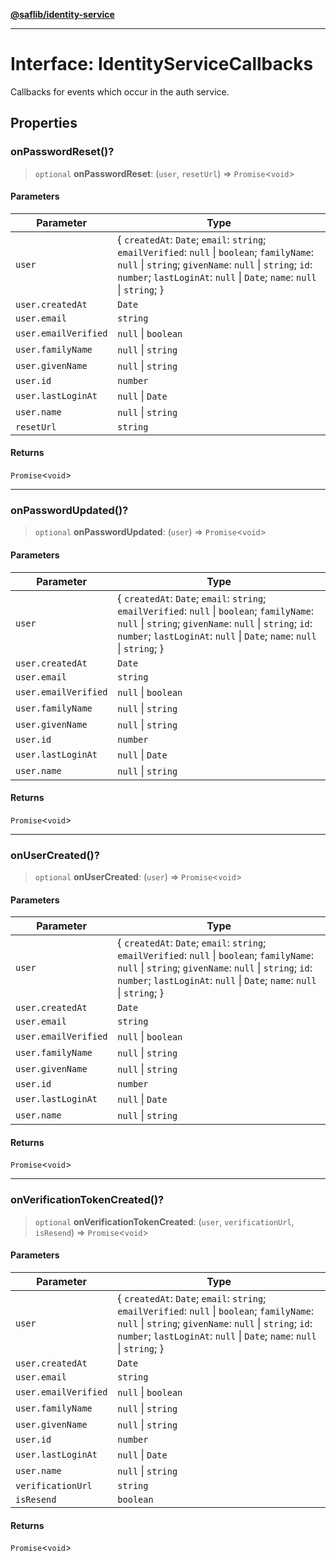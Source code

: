 [**@saflib/identity-service**](../index.md)

***

# Interface: IdentityServiceCallbacks

Callbacks for events which occur in the auth service.

## Properties

### onPasswordReset()?

> `optional` **onPasswordReset**: (`user`, `resetUrl`) => `Promise`\<`void`\>

#### Parameters

| Parameter | Type |
| ------ | ------ |
| `user` | \{ `createdAt`: `Date`; `email`: `string`; `emailVerified`: `null` \| `boolean`; `familyName`: `null` \| `string`; `givenName`: `null` \| `string`; `id`: `number`; `lastLoginAt`: `null` \| `Date`; `name`: `null` \| `string`; \} |
| `user.createdAt` | `Date` |
| `user.email` | `string` |
| `user.emailVerified` | `null` \| `boolean` |
| `user.familyName` | `null` \| `string` |
| `user.givenName` | `null` \| `string` |
| `user.id` | `number` |
| `user.lastLoginAt` | `null` \| `Date` |
| `user.name` | `null` \| `string` |
| `resetUrl` | `string` |

#### Returns

`Promise`\<`void`\>

***

### onPasswordUpdated()?

> `optional` **onPasswordUpdated**: (`user`) => `Promise`\<`void`\>

#### Parameters

| Parameter | Type |
| ------ | ------ |
| `user` | \{ `createdAt`: `Date`; `email`: `string`; `emailVerified`: `null` \| `boolean`; `familyName`: `null` \| `string`; `givenName`: `null` \| `string`; `id`: `number`; `lastLoginAt`: `null` \| `Date`; `name`: `null` \| `string`; \} |
| `user.createdAt` | `Date` |
| `user.email` | `string` |
| `user.emailVerified` | `null` \| `boolean` |
| `user.familyName` | `null` \| `string` |
| `user.givenName` | `null` \| `string` |
| `user.id` | `number` |
| `user.lastLoginAt` | `null` \| `Date` |
| `user.name` | `null` \| `string` |

#### Returns

`Promise`\<`void`\>

***

### onUserCreated()?

> `optional` **onUserCreated**: (`user`) => `Promise`\<`void`\>

#### Parameters

| Parameter | Type |
| ------ | ------ |
| `user` | \{ `createdAt`: `Date`; `email`: `string`; `emailVerified`: `null` \| `boolean`; `familyName`: `null` \| `string`; `givenName`: `null` \| `string`; `id`: `number`; `lastLoginAt`: `null` \| `Date`; `name`: `null` \| `string`; \} |
| `user.createdAt` | `Date` |
| `user.email` | `string` |
| `user.emailVerified` | `null` \| `boolean` |
| `user.familyName` | `null` \| `string` |
| `user.givenName` | `null` \| `string` |
| `user.id` | `number` |
| `user.lastLoginAt` | `null` \| `Date` |
| `user.name` | `null` \| `string` |

#### Returns

`Promise`\<`void`\>

***

### onVerificationTokenCreated()?

> `optional` **onVerificationTokenCreated**: (`user`, `verificationUrl`, `isResend`) => `Promise`\<`void`\>

#### Parameters

| Parameter | Type |
| ------ | ------ |
| `user` | \{ `createdAt`: `Date`; `email`: `string`; `emailVerified`: `null` \| `boolean`; `familyName`: `null` \| `string`; `givenName`: `null` \| `string`; `id`: `number`; `lastLoginAt`: `null` \| `Date`; `name`: `null` \| `string`; \} |
| `user.createdAt` | `Date` |
| `user.email` | `string` |
| `user.emailVerified` | `null` \| `boolean` |
| `user.familyName` | `null` \| `string` |
| `user.givenName` | `null` \| `string` |
| `user.id` | `number` |
| `user.lastLoginAt` | `null` \| `Date` |
| `user.name` | `null` \| `string` |
| `verificationUrl` | `string` |
| `isResend` | `boolean` |

#### Returns

`Promise`\<`void`\>
